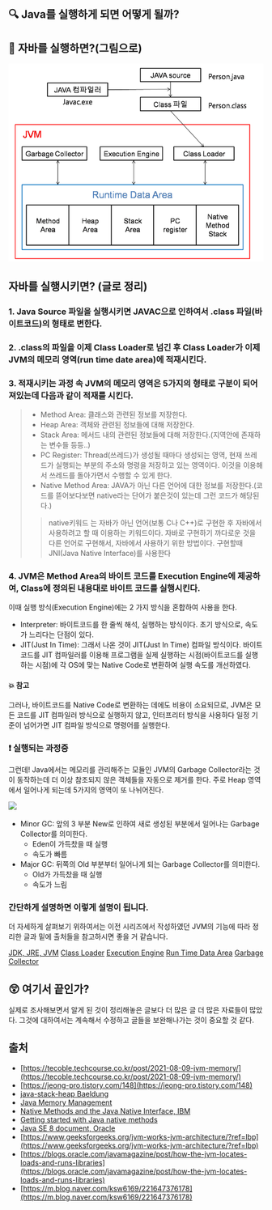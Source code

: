 ## 🔍 Java를 실행하게 되면 어떻게 될까?


## 📕 자바를 실행하면?(그림으로)

<img src="java-compile.png" width="700">

## 자바를 실행시키면? (글로 정리)

### 1. Java Source 파일을 실행시키면 JAVAC으로 인하여서 .class 파일(바이트코드)의 형태로 변한다.

### 2. .class의 파일을 이제 Class Loader로 넘긴 후 Class Loader가 이제 JVM의 메모리 영역(run time date area)에 적재시킨다.

### 3. 적재시키는 과정 속 JVM의 메모리 영역은 5가지의 형태로 구분이 되어져있는데 다음과 같이 적재를 시킨다.
> - Method Area: 클래스와 관련된 정보를 저장한다.
> - Heap Area: 객체와 관련된 정보들에 대해 저장한다.
> - Stack Area: 메서드 내의 관련된 정보들에 대해 저장한다.(지역안에 존재하는 변수들 등등..)
> - PC Register: Thread(쓰레드)가 생성될 때마다 생성되는 영역, 현재 쓰레드가 실행되는 부분의 주소와 명령을 저장하고 있는 영역이다. 이것을 이용해서 쓰레드를 돌아가면서 수행할 수 있게 한다.
> - Native Method Area: JAVA가 아닌 다른 언어에 대한 정보를 저장한다.(코드를 뜯어보다보면 native라는 단어가 붙은것이 있는데 그런 코드가 해당된다.)
> >  native키워드 는 자바가 아닌 언어(보통 C나 C++)로 구현한 후 자바에서 사용하려고 할 때 이용하는 키워드이다. 자바로 구현하기 까다로운 것을 다른 언어로 구현해서, 자바에서 사용하기 위한 방법이다. 구현할때 JNI(Java Native Interface)를 사용한다
### 4. JVM은 Method Area의 바이트 코드를 Execution Engine에 제공하여, Class에 정의된 내용대로 바이트 코드를 실행시킨다.

이때 실행 방식(Execution Engine)에는 2 가지 방식을 혼합하여 사용을 한다.

- Interpreter: 바이트코드를 한 줄씩 해석, 실행하는 방식이다. 초기 방식으로, 속도가 느리다는 단점이 있다.
- JIT(Just In Time): 그래서 나온 것이 JIT(Just In Time) 컴파일 방식이다. 바이트코드를 JIT 컴파일러를 이용해 프로그램을 실제 실행하는 시점(바이트코드를 실행하는 시점)에 각 OS에 맞는 Native Code로 변환하여 실행 속도를 개선하였다.

#### 💥 참고
그러나, 바이트코드를 Native Code로 변환하는 데에도 비용이 소요되므로, JVM은 모든 코드를 JIT 컴파일러 방식으로 실행하지 않고, 인터프리터 방식을 사용하다 일정 기준이 넘어가면 JIT 컴파일 방식으로 명령어를 실행한다.


### ❗ 실행되는 과정중
그런데! Java에서는 메모리를 관리해주는 모듈인 JVM의 Garbage Collector라는 것이 동작하는데 더 이상 참조되지 않은 객체들을 자동으로 제거를 한다. 주로 Heap 영역에서 일어나게 되는데 5가지의 영역이 또 나뉘어진다.

![](https://velog.velcdn.com/images/nandong1104/post/889528ff-c559-451f-aadb-4fca9a243be7/image.png)

- Minor GC: 앞의 3 부분 New로 인하여 새로 생성된 부분에서 일어나는 Garbage Collector를 의미한다.
    - Eden이 가득찼을 때 실행
    - 속도가 빠름
- Major GC: 뒤쪽의 Old 부분부터 일어나게 되는 Garbage Collector를 의미한다.
    - Old가 가득찼을 때 실행
    - 속도가 느림


### 간단하게 설명하면 이렇게 설명이 됩니다.
더 자세하게 살펴보기 위하여서는 이전 시리즈에서 작성하였던 JVM의 기능에 따라 정리한 글과 밑에 출처들을 참고하시면 좋을 거 같습니다.

[JDK, JRE, JVM](https://velog.io/@nandong1104/Java%EB%A5%BC-%EC%8B%A4%ED%96%89%ED%95%98%EB%A9%B4-%EC%96%B4%EB%96%BB%EA%B2%8C-%EC%A7%84%ED%96%89%EC%9D%B4-%EB%90%98%EB%82%98%EC%9A%94-1.-JDK-JRE-JVM-%EC%9D%98-%EC%97%B0%EA%B4%80-%EA%B4%80%EA%B3%84)
[Class Loader](https://velog.io/@nandong1104/Java%EB%A5%BC-%EC%8B%A4%ED%96%89%ED%95%98%EB%A9%B4-%EC%96%B4%EB%96%BB%EA%B2%8C-%EC%A7%84%ED%96%89%EC%9D%B4-%EB%90%98%EB%82%98%EC%9A%94-2-1.-JVM-ClassLoader)
[Execution Engine](https://velog.io/@nandong1104/Java%EB%A5%BC-%EC%8B%A4%ED%96%89%ED%95%98%EB%A9%B4-%EC%96%B4%EB%96%BB%EA%B2%8C-%EC%A7%84%ED%96%89%EC%9D%B4-%EB%90%98%EB%82%98%EC%9A%94-2-2.-JVM-Execution-Engine)
[Run Time Data Area](https://velog.io/@nandong1104/Java%EB%A5%BC-%EC%8B%A4%ED%96%89%ED%95%98%EB%A9%B4-%EC%96%B4%EB%96%BB%EA%B2%8C-%EC%A7%84%ED%96%89%EC%9D%B4-%EB%90%98%EB%82%98%EC%9A%94-2-3.-JVM-Run-Time-Data-Area)
[Garbage Collector](https://velog.io/@nandong1104/Java%EB%A5%BC-%EC%8B%A4%ED%96%89%ED%95%98%EB%A9%B4-%EC%96%B4%EB%96%BB%EA%B2%8C-%EC%A7%84%ED%96%89%EC%9D%B4-%EB%90%98%EB%82%98%EC%9A%94-2-4.-Garbage-Collector)


## 😲 여기서 끝인가?
실제로 조사해보면서 알게 된 것이 정리해놓은 글보다 더 많은 글 더 많은 자료들이 많았다. 그것에 대하여서는 계속해서 수정하고 글들을 보완해나가는 것이 중요할 것 같다.


## 출처
- [https://tecoble.techcourse.co.kr/post/2021-08-09-jvm-memory/](https://tecoble.techcourse.co.kr/post/2021-08-09-jvm-memory/)
- [https://jeong-pro.tistory.com/148](https://jeong-pro.tistory.com/148)
- [java-stack-heap Baeldung](https://www.baeldung.com/java-stack-heap)
- [Java Memory Management](https://www.geeksforgeeks.org/java-memory-management/)
- [Native Methods and the Java Native Interface, IBM](https://www.ibm.com/docs/en/i/7.2?topic=languages-native-methods-java-native-interface)
- [Getting started with Java native methods](https://www.ibm.com/docs/en/i/7.2?topic=interface-getting-started-java-native-methods)
- [Java SE 8 document, Oracle](https://docs.oracle.com/javase/specs/jvms/se8/html/jvms-2.html)
- [https://www.geeksforgeeks.org/jvm-works-jvm-architecture/?ref=lbp](https://www.geeksforgeeks.org/jvm-works-jvm-architecture/?ref=lbp)
- [https://blogs.oracle.com/javamagazine/post/how-the-jvm-locates-loads-and-runs-libraries](https://blogs.oracle.com/javamagazine/post/how-the-jvm-locates-loads-and-runs-libraries)
- [https://m.blog.naver.com/ksw6169/221647376178](https://m.blog.naver.com/ksw6169/221647376178)
 
